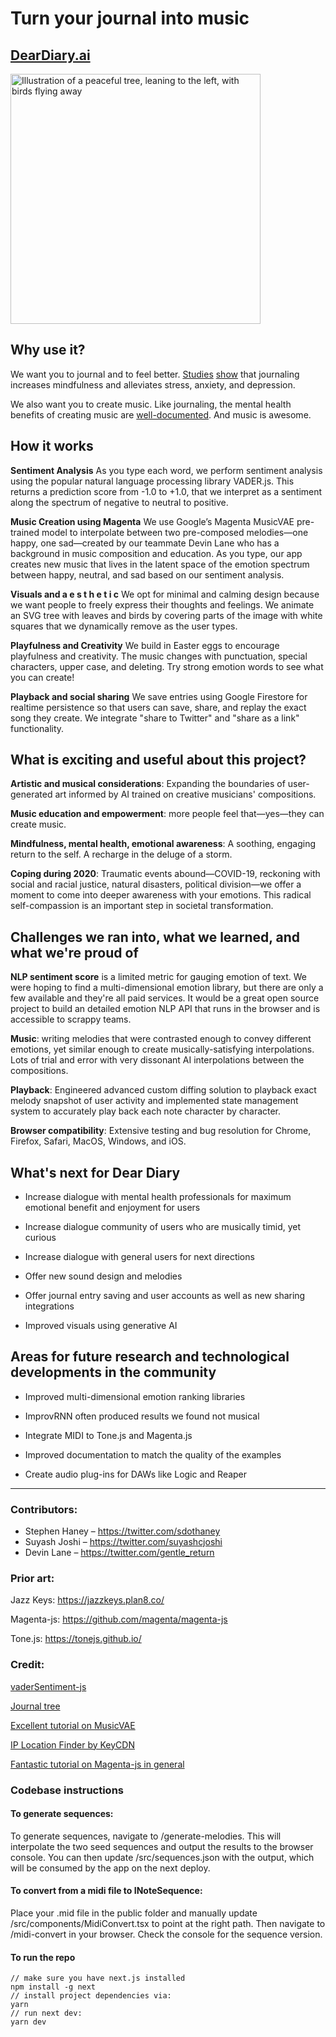 # Turn your journal into music
## [DearDiary.ai](https://deardiary.ai/)

<img src="https://deardiary.ai/complete-tree.png" width="400" alt="Illustration of a peaceful tree, leaning to the left, with birds flying away" />

## Why use it?
We want you to journal and to feel better. [Studies](https://pubmed.ncbi.nlm.nih.gov/23790815/) [show](https://pubmed.ncbi.nlm.nih.gov/16942980/) that journaling increases mindfulness and alleviates stress, anxiety, and depression.

We also want you to create music. Like journaling, the mental health benefits of creating music are [well-documented](https://www.sciencedirect.com/science/article/abs/pii/S0272735809000026). And music is awesome.

## How it works
**Sentiment Analysis**
As you type each word, we perform sentiment analysis using the popular natural language processing library VADER.js. This returns a prediction score from -1.0 to +1.0, that we interpret as a sentiment along the spectrum of negative to neutral to positive. 

**Music Creation using Magenta**
We use Google’s Magenta MusicVAE pre-trained model to interpolate between two pre-composed melodies—one happy, one sad—created by our teammate Devin Lane who has a background in music composition and education.  As you type, our app creates new music that lives in the latent space of the emotion spectrum between happy, neutral, and sad based on our sentiment analysis. 

**Visuals and a e s t h e t i c**
We opt for minimal and calming design because we want people to freely express their thoughts and feelings. We animate an SVG tree with leaves and birds by covering parts of the image with white squares that we dynamically remove as the user types. 

**Playfulness and Creativity**
We build in Easter eggs to encourage playfulness and creativity. The music changes with punctuation, special characters, upper case, and deleting. Try strong emotion words to see what you can create!

**Playback and social sharing**
We save entries using Google Firestore for realtime persistence so that users can save, share, and replay the exact song they create. We integrate "share to Twitter" and "share as a link" functionality. 

## What is exciting and useful about this project?

**Artistic and musical considerations**: Expanding the boundaries of user-generated art informed by AI trained on creative musicians' compositions. 

**Music education and empowerment**: more people feel that—yes—they can create music. 

**Mindfulness, mental health, emotional awareness**: A soothing, engaging return to the self. A recharge in the deluge of a storm. 

**Coping during 2020**: Traumatic events abound—COVID-19, reckoning with social and racial justice, natural disasters, political division—we offer a moment to come into deeper awareness with your emotions. This radical self-compassion is an important step in societal transformation. 

## Challenges we ran into, what we learned, and what we're proud of
**NLP sentiment score** is a limited metric for gauging emotion of text. We were hoping to find a multi-dimensional emotion library, but there are only a few available and they're all paid services. It would be a great open source project to build an detailed emotion NLP API that runs in the browser and is accessible to scrappy teams.

**Music**: writing melodies that were contrasted enough to convey different emotions, yet similar enough to create musically-satisfying interpolations. Lots of trial and error with very dissonant AI interpolations between the compositions.

**Playback**: Engineered advanced custom diffing solution to playback exact melody snapshot of user activity and implemented state management system to accurately play back each note character by character.  

**Browser compatibility**: Extensive testing and bug resolution for Chrome, Firefox, Safari, MacOS, Windows, and iOS. 

## What's next for Dear Diary

- Increase dialogue with mental health professionals for maximum emotional benefit and enjoyment for users

- Increase dialogue community of users who are musically timid, yet curious

- Increase dialogue with general users for next directions

- Offer new sound design and melodies

- Offer journal entry saving and user accounts as well as new sharing integrations

- Improved visuals using generative AI

## Areas for future research and technological developments in the community

- Improved multi-dimensional emotion ranking libraries

- ImprovRNN often produced results we found not musical

- Integrate MIDI to Tone.js and Magenta.js

- Improved documentation to match the quality of the examples

- Create audio plug-ins for DAWs like Logic and Reaper

---

### Contributors:

- Stephen Haney – https://twitter.com/sdothaney
- Suyash Joshi – https://twitter.com/suyashcjoshi
- Devin Lane – https://twitter.com/gentle_return

### Prior art:

Jazz Keys: https://jazzkeys.plan8.co/

Magenta-js: https://github.com/magenta/magenta-js

Tone.js: https://tonejs.github.io/

### Credit:

[vaderSentiment-js](https://github.com/vaderSentiment/vaderSentiment-js)

[Journal tree](http://clipart-library.com/clip-art/tree-silhouette-svg-25.htm)

[Excellent tutorial on MusicVAE](https://medium.com/@torinblankensmith/melody-mixer-using-deeplearn-js-to-mix-melodies-in-the-browser-8ad5b42b4d0b)

[IP Location Finder by KeyCDN](https://tools.keycdn.com/geo)

[Fantastic tutorial on Magenta-js in general](https://hello-magenta.glitch.me/)

### Codebase instructions

#### To generate sequences:

To generate sequences, navigate to /generate-melodies. This will interpolate the two seed sequences and output the results to the browser console. You can then update /src/sequences.json with the output, which will be consumed by the app on the next deploy.

#### To convert from a midi file to INoteSequence:

Place your .mid file in the public folder and manually update /src/components/MidiConvert.tsx to point at the right path. Then navigate to /midi-convert in your browser. Check the console for the sequence version.

#### To run the repo

```
// make sure you have next.js installed
npm install -g next
// install project dependencies via:
yarn
// run next dev:
yarn dev
```

